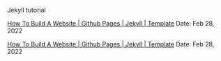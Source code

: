 Jekyll tutorial

[How To Build A Website | Github Pages | Jekyll | Template](https://www.youtube.com/watch?v=g6AJ9qPPoyc)
Date: Feb 28, 2022

[How To Build A Website | Github Pages | Jekyll | Template](https://www.youtube.com/watch?v=g6AJ9qPPoyc)
Date: Feb 28, 2022
